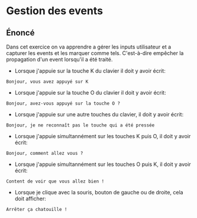 # Gestion des events

## Énoncé

Dans cet exercice on va apprendre a gérer les inputs utilisateur et a capturer les events et les marquer comme tels.
C'est-à-dire empêcher la propagation d'un event lorsqu'il a été traité.

* Lorsque j'appuie sur la touche K du clavier il doit y avoir écrit:

`Bonjour, vous avez appuyé sur K`

* Lorsque j'appuie sur la touche O du clavier il doit y avoir écrit:


`Bonjour, avez-vous appuyé sur la touche O ?`
* Lorsque j'appuie sur une autre touches du clavier, il doit y avoir écrit:

`Bonjour, je ne reconnaît pas le touche qui a été pressée`
* Lorsque j'appuie simultannément sur les touches K puis O, il doit y avoir écrit:

`Bonjour, comment allez vous ?`

* Lorsque j'appuie simultannément sur les touches O puis K, il doit y avoir écrit:

`Content de voir que vous allez bien !`

* Lorsque je clique avec la souris, bouton de gauche ou de droite, cela doit afficher:

`Arrêter ça chatouille !`

